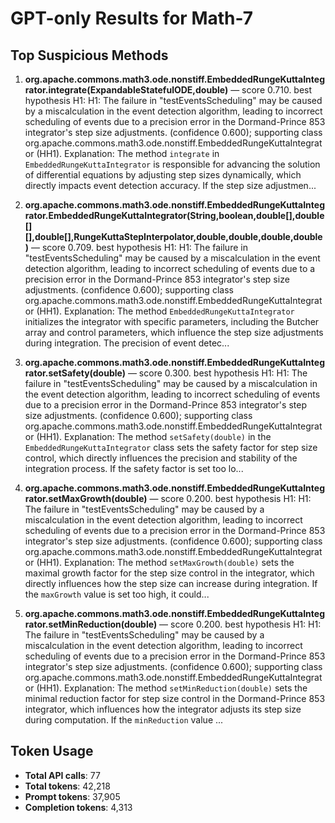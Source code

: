 # GPT-only Results for Math-7

## Top Suspicious Methods

1. **org.apache.commons.math3.ode.nonstiff.EmbeddedRungeKuttaIntegrator.integrate(ExpandableStatefulODE,double)** — score 0.710. best hypothesis H1: H1: The failure in "testEventsScheduling" may be caused by a miscalculation in the event detection algorithm, leading to incorrect scheduling of events due to a precision error in the Dormand-Prince 853 integrator's step size adjustments. (confidence 0.600); supporting class org.apache.commons.math3.ode.nonstiff.EmbeddedRungeKuttaIntegrator (HH1).
    Explanation: The method `integrate` in `EmbeddedRungeKuttaIntegrator` is responsible for advancing the solution of differential equations by adjusting step sizes dynamically, which directly impacts event detection accuracy. If the step size adjustmen...

2. **org.apache.commons.math3.ode.nonstiff.EmbeddedRungeKuttaIntegrator.EmbeddedRungeKuttaIntegrator(String,boolean,double[],double[][],double[],RungeKuttaStepInterpolator,double,double,double,double)** — score 0.709. best hypothesis H1: H1: The failure in "testEventsScheduling" may be caused by a miscalculation in the event detection algorithm, leading to incorrect scheduling of events due to a precision error in the Dormand-Prince 853 integrator's step size adjustments. (confidence 0.600); supporting class org.apache.commons.math3.ode.nonstiff.EmbeddedRungeKuttaIntegrator (HH1).
    Explanation: The method `EmbeddedRungeKuttaIntegrator` initializes the integrator with specific parameters, including the Butcher array and control parameters, which influence the step size adjustments during integration. The precision of event detec...

3. **org.apache.commons.math3.ode.nonstiff.EmbeddedRungeKuttaIntegrator.setSafety(double)** — score 0.300. best hypothesis H1: H1: The failure in "testEventsScheduling" may be caused by a miscalculation in the event detection algorithm, leading to incorrect scheduling of events due to a precision error in the Dormand-Prince 853 integrator's step size adjustments. (confidence 0.600); supporting class org.apache.commons.math3.ode.nonstiff.EmbeddedRungeKuttaIntegrator (HH1).
    Explanation: The method `setSafety(double)` in the `EmbeddedRungeKuttaIntegrator` class sets the safety factor for step size control, which directly influences the precision and stability of the integration process. If the safety factor is set too lo...

4. **org.apache.commons.math3.ode.nonstiff.EmbeddedRungeKuttaIntegrator.setMaxGrowth(double)** — score 0.200. best hypothesis H1: H1: The failure in "testEventsScheduling" may be caused by a miscalculation in the event detection algorithm, leading to incorrect scheduling of events due to a precision error in the Dormand-Prince 853 integrator's step size adjustments. (confidence 0.600); supporting class org.apache.commons.math3.ode.nonstiff.EmbeddedRungeKuttaIntegrator (HH1).
    Explanation: The method `setMaxGrowth(double)` sets the maximal growth factor for the step size control in the integrator, which directly influences how the step size can increase during integration. If the `maxGrowth` value is set too high, it could...

5. **org.apache.commons.math3.ode.nonstiff.EmbeddedRungeKuttaIntegrator.setMinReduction(double)** — score 0.200. best hypothesis H1: H1: The failure in "testEventsScheduling" may be caused by a miscalculation in the event detection algorithm, leading to incorrect scheduling of events due to a precision error in the Dormand-Prince 853 integrator's step size adjustments. (confidence 0.600); supporting class org.apache.commons.math3.ode.nonstiff.EmbeddedRungeKuttaIntegrator (HH1).
    Explanation: The method `setMinReduction(double)` sets the minimal reduction factor for step size control in the Dormand-Prince 853 integrator, which influences how the integrator adjusts its step size during computation. If the `minReduction` value ...


## Token Usage

- **Total API calls**: 77
- **Total tokens**: 42,218
- **Prompt tokens**: 37,905
- **Completion tokens**: 4,313
